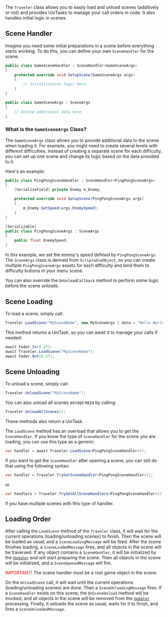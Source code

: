 The `Traveler` class allows you to easily load and unload scenes (additively or not) and provides UniTasks to manage your call orders in code. It also handles initial logic in scenes.

## Scene Handler

Imagine you need some initial preparations in a scene before everything starts working. To do this, you can define your own `SceneHandler` for the scene.

```C#
public class GameSceneHandler : SceneHandler<GameSceneArgs>
{
    protected override void SetupScene(GameSceneArgs args)
    {
        // Initialization logic here
    }
}

public class GameSceneArgs : SceneArgs
{
    // Define additional data here
}
```

### What is the `GameSceneArgs` Class?

The `GameSceneArgs` class allows you to provide additional data to the scene when loading it. For example, you might need to create several levels with different difficulties. Instead of creating a separate scene for each difficulty, you can set up one scene and change its logic based on the data provided to it.

Here's an example:

```C#
public class PingPongSceneHandler : SceneHandler<PingPongSceneArgs>
{
    [SerializeField] private Enemy m_Enemy;

    protected override void SetupScene(PingPongSceneArgs args)
    {
        m_Enemy.SetSpeed(args.EnemySpeed);
    }
}

[Serializable]
public class PingPongSceneArgs : SceneArgs
{
    public float EnemySpeed;
}
```

In this example, we set the enemy's speed defined by `PingPongSceneArgs`. The `SceneArgs` class is derived from `ScriptableObject`, so you can create multiple `PingPongSceneArgs` assets for each difficulty and bind them to difficulty buttons in your menu scene.

You can also override the `OnUnloadCallback` method to perform some logic before the scene unloads.

## Scene Loading

To load a scene, simply call:

```C#
Traveler.LoadScene("MySceneName", new MySceneArgs { data = "Hello World!" });
```

This method returns a UniTask, so you can await it to manage your calls if needed:

```C#
await Fader.In(0.2f);
await Traveler.LoadScene("MySceneName");
await Fader.Out(0.2f);
```

## Scene Unloading

To unload a scene, simply call:

```C#
Traveler.UnloadScene("MySceneName");
```

You can also unload all scenes except `MAIN` by calling:

```C#
Traveler.UnloadAllScenes();
```

These methods also return a UniTask.

The `LoadScene` method has an overload that allows you to get the `SceneHandler`. If you know the type of `SceneHandler` for the scene you are loading, you can use this type as a generic:

```C#
var handler = await Traveler.LoadScene<PingPongSceneHandler>();
```

If you want to get the `SceneHandler` after opening a scene, you can still do that using the following syntax:

```C#
var handler = Traveler.TryGetSceneHandler<PingPongSceneHandler>();
```

or

```C#
var handlers = Traveler.TryGetAllSceneHandlers<PingPongSceneHandler>();
```

if you have multiple scenes with this type of handler.

## Loading Order

After calling the `LoadScene` method of the `Traveler` class, it will wait for the current operations (loading/unloading scenes) to finish. Then the scene will be loaded as usual, and a `SceneLoadingMessage` will be fired. After the scene finishes loading, a `SceneLoadedMessage` fires, and all objects in the scene will be traversed. If any object contains a `SceneHandler`, it will be initialized by the [`Updater`](updater.md) and will start preparing the scene. Then all objects in the scene will be initialized, and a `SceneOpenedMessage` will fire.

<span style="color:red">IMPORTANT!</span> The scene handler must be a root game object in the scene.

On the `UnloadScene` call, it will wait until the current operations (loading/unloading scenes) are done. Then a `SceneUnloadingMessage` fires. If a `SceneHandler` exists on this scene, the `OnSceneUnload` method will be invoked, and all objects in the scene will be removed from the [`Updater`](updater.md) processing. Finally, it unloads the scene as usual, waits for it to finish, and fires a `SceneUnloadedMessage`.